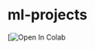 # ml-projects
[![Open In Colab](https://colab.research.google.com/drive/1WhEoWu97CQwNFp3gAc3RHBeaZ0VRrDKR?usp=sharing)
